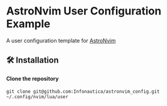 # AstroNvim User Configuration Example

A user configuration template for [AstroNvim](https://github.com/AstroNvim/AstroNvim)

## 🛠️ Installation

#### Clone the repository

```shell
git clone git@github.com:Infonautica/astronvim_config.git ~/.config/nvim/lua/user
```
